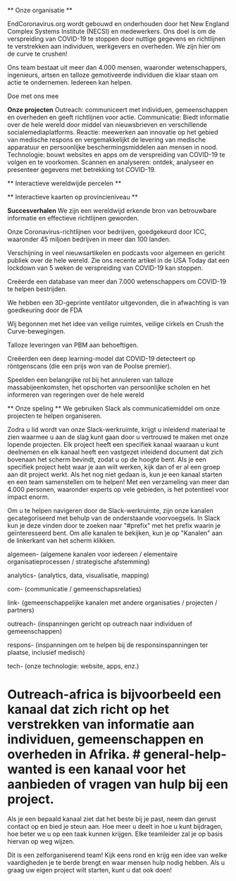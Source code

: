 ** Onze organisatie **

EndCoronavirus.org wordt gebouwd en onderhouden door het New England Complex Systems Institute (NECSI) en medewerkers. Ons doel is om de verspreiding van COVID-19 te stoppen door nuttige gegevens en richtlijnen te verstrekken aan individuen, werkgevers en overheden. We zijn hier om de curve te crushen!

Ons team bestaat uit meer dan 4.000 mensen, waaronder wetenschappers, ingenieurs, artsen en talloze gemotiveerde individuen die klaar staan om actie te ondernemen. Iedereen kan helpen.

Doe met ons mee

**Onze projecten**
Outreach: communiceert met individuen, gemeenschappen en overheden en geeft richtlijnen voor actie.
Communicatie: Biedt informatie over de hele wereld door middel van nieuwsbrieven en verschillende socialemediaplatforms.
Reactie: meewerken aan innovatie op het gebied van medische respons en vergemakkelijkt de levering van medische apparatuur en persoonlijke beschermingsmiddelen aan mensen in nood.
Technologie: bouwt websites en apps om de verspreiding van COVID-19 te volgen en te voorkomen.
Scannen en analyseren: ontdek, analyseer en presenteer gegevens met betrekking tot COVID-19.

** Interactieve wereldwijde percelen **

** Interactieve kaarten op provincieniveau **

**Succesverhalen**
We zijn een wereldwijd erkende bron van betrouwbare informatie en effectieve richtlijnen geworden.

Onze Coronavirus-richtlijnen voor bedrijven, goedgekeurd door ICC, waaronder 45 miljoen bedrijven in meer dan 100 landen.

Verschijning in veel nieuwsartikelen en podcasts voor algemeen en gericht publiek over de hele wereld. Zie ons recente artikel in de USA Today dat een lockdown van 5 weken de verspreiding van COVID-19 kan stoppen.

Creëerde een database van meer dan 7.000 wetenschappers om COVID-19 te helpen bestrijden.

We hebben een 3D-geprinte ventilator uitgevonden, die in afwachting is van goedkeuring door de FDA

Wij begonnen met het idee van veilige ruimtes, veilige cirkels en Crush the Curve-bewegingen.

Talloze leveringen van PBM aan behoeftigen.

Creëerden een deep learning-model dat COVID-19 detecteert op röntgenscans (die een prijs won van de Poolse premier).

Speelden een belangrijke rol bij het annuleren van talloze massabijeenkomsten, het opschorten van persoonlijke scholen en het informeren van regeringen over de hele wereld

** Onze speling **
We gebruiken Slack als communicatiemiddel om onze projecten te helpen organiseren.

Zodra u lid wordt van onze Slack-werkruimte, krijgt u inleidend materiaal te zien waarmee u aan de slag kunt gaan door u vertrouwd te maken met onze lopende projecten. Elk project heeft een specifiek kanaal waaraan u kunt deelnemen en elk kanaal heeft een vastgezet inleidend document dat zich bovenaan het scherm bevindt, zodat u op de hoogte bent. Als je een specifiek project hebt waar je aan wilt werken, kijk dan of er al een groep aan dit project werkt. Als het nog niet gedaan is, kun je een kanaal starten en een team samenstellen om te helpen! Met een verzameling van meer dan 4.000 personen, waaronder experts op vele gebieden, is het potentieel voor impact enorm.

Om u te helpen navigeren door de Slack-werkruimte, zijn onze kanalen gecategoriseerd met behulp van de onderstaande voorvoegsels. In Slack kun je deze vinden door te zoeken naar "#prefix" met het prefix waarin je geïnteresseerd bent. Om alle kanalen te bekijken, kun je op "Kanalen" aan de linkerkant van het scherm klikken.

algemeen- (algemene kanalen voor iedereen / elementaire organisatieprocessen / strategische afstemming)

analytics- (analytics, data, visualisatie, mapping)

com- (communicatie / gemeenschapsrelaties)

link- (gemeenschappelijke kanalen met andere organisaties / projecten / partners)

outreach- (inspanningen gericht op outreach naar individuen of gemeenschappen)

respons- (inspanningen om te helpen bij de responsinspanningen ter plaatse, inclusief medisch)

tech- (onze technologie: website, apps, enz.)

# Outreach-africa is bijvoorbeeld een kanaal dat zich richt op het verstrekken van informatie aan individuen, gemeenschappen en overheden in Afrika. # general-help-wanted is een kanaal voor het aanbieden of vragen van hulp bij een project.

Als je een bepaald kanaal ziet dat het beste bij je past, neem dan gerust contact op en bied je steun aan. Hoe meer u deelt in hoe u kunt bijdragen, hoe beter we u op een taak kunnen krijgen. Elke teamleider zal je op basis hiervan op weg wijzen.

Dit is een zelforganiserend team! Kijk eens rond en krijg een idee van welke vaardigheden je te berde brengt en waar mensen hulp nodig hebben. Als u graag uw eigen project wilt starten, kunt u dat ook doen!
